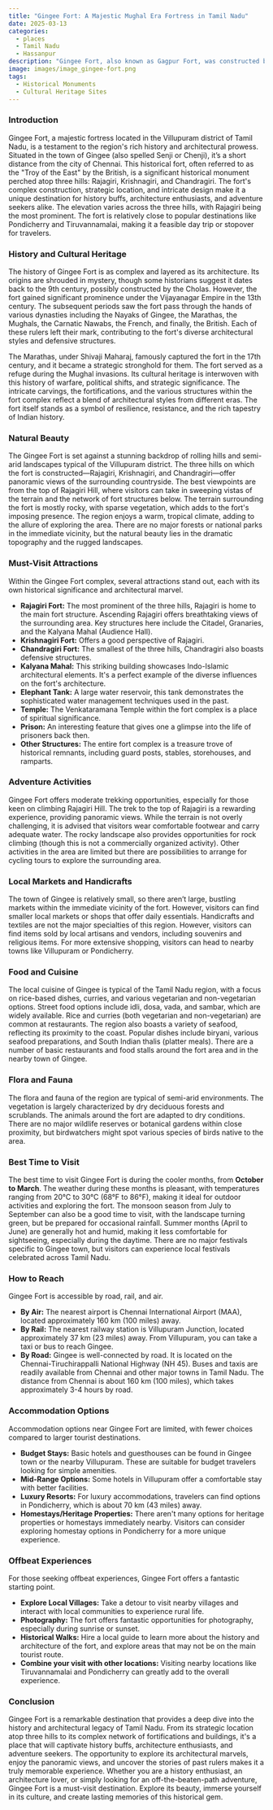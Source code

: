 ```yaml
---
title: "Gingee Fort: A Majestic Mughal Era Fortress in Tamil Nadu"
date: 2025-03-13
categories:
  - places
  - Tamil Nadu
  - Hassanpur
description: "Gingee Fort, also known as Gagpur Fort, was constructed by the Mughal General Gajju Khan in the 17th century. Situated near Hassanpur village in Narsingapur taluk of Shivom district, this fort is surrounded by dense forests and offers a picturesque view. It features intricate palaces and temples, reflecting its historical and cultural significance as a key Mughal-era fortress."
image: images/image_gingee-fort.png
tags: 
  - Historical Monuments
  - Cultural Heritage Sites
---
```



### **Introduction**

Gingee Fort, a majestic fortress located in the Villupuram district of Tamil Nadu, is a testament to the region's rich history and architectural prowess. Situated in the town of Gingee (also spelled Senji or Chenji), it’s a short distance from the city of Chennai. This historical fort, often referred to as the "Troy of the East" by the British, is a significant historical monument perched atop three hills: Rajagiri, Krishnagiri, and Chandragiri. The fort's complex construction, strategic location, and intricate design make it a unique destination for history buffs, architecture enthusiasts, and adventure seekers alike. The elevation varies across the three hills, with Rajagiri being the most prominent. The fort is relatively close to popular destinations like Pondicherry and Tiruvannamalai, making it a feasible day trip or stopover for travelers.

### **History and Cultural Heritage**

The history of Gingee Fort is as complex and layered as its architecture. Its origins are shrouded in mystery, though some historians suggest it dates back to the 9th century, possibly constructed by the Cholas. However, the fort gained significant prominence under the Vijayanagar Empire in the 13th century.  The subsequent periods saw the fort pass through the hands of various dynasties including the Nayaks of Gingee, the Marathas, the Mughals, the Carnatic Nawabs, the French, and finally, the British. Each of these rulers left their mark, contributing to the fort's diverse architectural styles and defensive structures.

The Marathas, under Shivaji Maharaj, famously captured the fort in the 17th century, and it became a strategic stronghold for them. The fort served as a refuge during the Mughal invasions. Its cultural heritage is interwoven with this history of warfare, political shifts, and strategic significance. The intricate carvings, the fortifications, and the various structures within the fort complex reflect a blend of architectural styles from different eras. The fort itself stands as a symbol of resilience, resistance, and the rich tapestry of Indian history.

### **Natural Beauty**

The Gingee Fort is set against a stunning backdrop of rolling hills and semi-arid landscapes typical of the Villupuram district.  The three hills on which the fort is constructed—Rajagiri, Krishnagiri, and Chandragiri—offer panoramic views of the surrounding countryside. The best viewpoints are from the top of Rajagiri Hill, where visitors can take in sweeping vistas of the terrain and the network of fort structures below. The terrain surrounding the fort is mostly rocky, with sparse vegetation, which adds to the fort's imposing presence. The region enjoys a warm, tropical climate, adding to the allure of exploring the area. There are no major forests or national parks in the immediate vicinity, but the natural beauty lies in the dramatic topography and the rugged landscapes.

### **Must-Visit Attractions**

Within the Gingee Fort complex, several attractions stand out, each with its own historical significance and architectural marvel.

*   **Rajagiri Fort:** The most prominent of the three hills, Rajagiri is home to the main fort structure.  Ascending Rajagiri offers breathtaking views of the surrounding area. Key structures here include the Citadel, Granaries, and the Kalyana Mahal (Audience Hall).
*   **Krishnagiri Fort:** Offers a good perspective of Rajagiri.
*   **Chandragiri Fort:** The smallest of the three hills, Chandragiri also boasts defensive structures.
*   **Kalyana Mahal:** This striking building showcases Indo-Islamic architectural elements.  It's a perfect example of the diverse influences on the fort's architecture.
*   **Elephant Tank:** A large water reservoir, this tank demonstrates the sophisticated water management techniques used in the past.
*   **Temple:** The Venkataramana Temple within the fort complex is a place of spiritual significance.
*   **Prison:** An interesting feature that gives one a glimpse into the life of prisoners back then.
*   **Other Structures:** The entire fort complex is a treasure trove of historical remnants, including guard posts, stables, storehouses, and ramparts.

### **Adventure Activities**

Gingee Fort offers moderate trekking opportunities, especially for those keen on climbing Rajagiri Hill.  The trek to the top of Rajagiri is a rewarding experience, providing panoramic views. While the terrain is not overly challenging, it is advised that visitors wear comfortable footwear and carry adequate water. The rocky landscape also provides opportunities for rock climbing (though this is not a commercially organized activity). Other activities in the area are limited but there are possibilities to arrange for cycling tours to explore the surrounding area.

### **Local Markets and Handicrafts**

The town of Gingee is relatively small, so there aren’t large, bustling markets within the immediate vicinity of the fort. However, visitors can find smaller local markets or shops that offer daily essentials. Handicrafts and textiles are not the major specialties of this region. However, visitors can find items sold by local artisans and vendors, including souvenirs and religious items. For more extensive shopping, visitors can head to nearby towns like Villupuram or Pondicherry.

### **Food and Cuisine**

The local cuisine of Gingee is typical of the Tamil Nadu region, with a focus on rice-based dishes, curries, and various vegetarian and non-vegetarian options.  Street food options include idli, dosa, vada, and sambar, which are widely available. Rice and curries (both vegetarian and non-vegetarian) are common at restaurants. The region also boasts a variety of seafood, reflecting its proximity to the coast. Popular dishes include biryani, various seafood preparations, and South Indian thalis (platter meals). There are a number of basic restaurants and food stalls around the fort area and in the nearby town of Gingee.

### **Flora and Fauna**

The flora and fauna of the region are typical of semi-arid environments. The vegetation is largely characterized by dry deciduous forests and scrublands. The animals around the fort are adapted to dry conditions. There are no major wildlife reserves or botanical gardens within close proximity, but birdwatchers might spot various species of birds native to the area.

### **Best Time to Visit**

The best time to visit Gingee Fort is during the cooler months, from **October to March**. The weather during these months is pleasant, with temperatures ranging from 20°C to 30°C (68°F to 86°F), making it ideal for outdoor activities and exploring the fort. The monsoon season from July to September can also be a good time to visit, with the landscape turning green, but be prepared for occasional rainfall. Summer months (April to June) are generally hot and humid, making it less comfortable for sightseeing, especially during the daytime. There are no major festivals specific to Gingee town, but visitors can experience local festivals celebrated across Tamil Nadu.

### **How to Reach**

Gingee Fort is accessible by road, rail, and air.

*   **By Air:** The nearest airport is Chennai International Airport (MAA), located approximately 160 km (100 miles) away.
*   **By Rail:** The nearest railway station is Villupuram Junction, located approximately 37 km (23 miles) away. From Villupuram, you can take a taxi or bus to reach Gingee.
*   **By Road:** Gingee is well-connected by road. It is located on the Chennai-Tiruchirappalli National Highway (NH 45). Buses and taxis are readily available from Chennai and other major towns in Tamil Nadu. The distance from Chennai is about 160 km (100 miles), which takes approximately 3-4 hours by road.

### **Accommodation Options**

Accommodation options near Gingee Fort are limited, with fewer choices compared to larger tourist destinations.

*   **Budget Stays:** Basic hotels and guesthouses can be found in Gingee town or the nearby Villupuram. These are suitable for budget travelers looking for simple amenities.
*   **Mid-Range Options:** Some hotels in Villupuram offer a comfortable stay with better facilities.
*   **Luxury Resorts:** For luxury accommodations, travelers can find options in Pondicherry, which is about 70 km (43 miles) away.
*   **Homestays/Heritage Properties:** There aren't many options for heritage properties or homestays immediately nearby. Visitors can consider exploring homestay options in Pondicherry for a more unique experience.

### **Offbeat Experiences**

For those seeking offbeat experiences, Gingee Fort offers a fantastic starting point.

*   **Explore Local Villages:** Take a detour to visit nearby villages and interact with local communities to experience rural life.
*   **Photography:** The fort offers fantastic opportunities for photography, especially during sunrise or sunset.
*   **Historical Walks:** Hire a local guide to learn more about the history and architecture of the fort, and explore areas that may not be on the main tourist route.
*   **Combine your visit with other locations:** Visiting nearby locations like Tiruvannamalai and Pondicherry can greatly add to the overall experience.

### **Conclusion**

Gingee Fort is a remarkable destination that provides a deep dive into the history and architectural legacy of Tamil Nadu. From its strategic location atop three hills to its complex network of fortifications and buildings, it's a place that will captivate history buffs, architecture enthusiasts, and adventure seekers. The opportunity to explore its architectural marvels, enjoy the panoramic views, and uncover the stories of past rulers makes it a truly memorable experience. Whether you are a history enthusiast, an architecture lover, or simply looking for an off-the-beaten-path adventure, Gingee Fort is a must-visit destination. Explore its beauty, immerse yourself in its culture, and create lasting memories of this historical gem.


